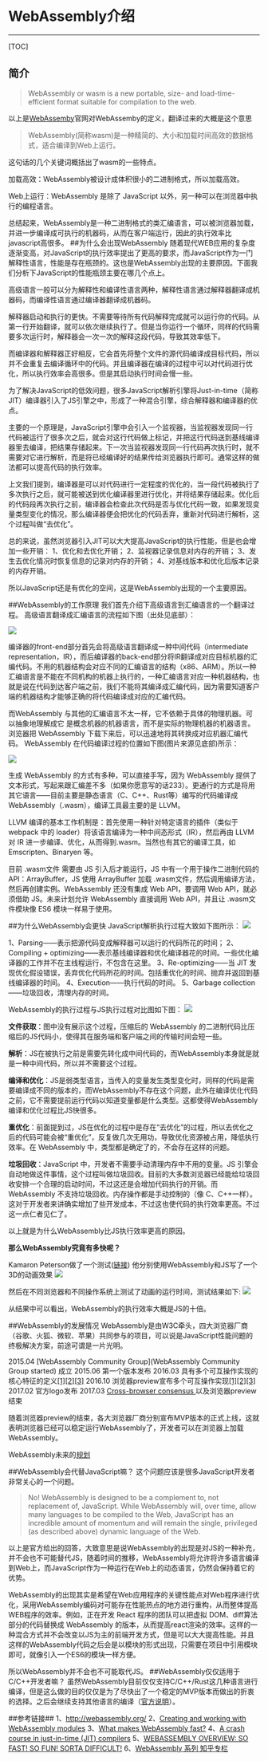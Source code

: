 #  WebAssembly介绍




-------------------

[TOC]

## 简介


>WebAssembly or wasm is a new portable, size- and load-time-efficient format suitable for compilation to the web.

以上是[WebAssemby](http://webassembly.org/)官网对WebAssemby的定义，翻译过来的大概是这个意思

>WebAssembly(简称wasm)是一种精简的、大小和加载时间高效的数据格式，适合编译到Web上运行。

这句话的几个关键词概括出了wasm的一些特点。

加载高效：WebAssembly被设计成体积很小的二进制格式，所以加载高效。 

Web上运行：WebAssembly 是除了 JavaScript 以外，另一种可以在浏览器中执行的编程语言。

总结起来，WebAssembly是一种二进制格式的类汇编语言，可以被浏览器加载，并进一步编译成可执行的机器码，从而在客户端运行，因此的执行效率比javascript高很多。
##为什么会出现WebAssembly
随着现代WEB应用的复杂度逐渐变高，对JavaScript的执行效率提出了更高的要求，而JavaScript作为一门解释性语言，性能是存在瓶颈的。这也是WebAssembly出现的主要原因。下面我们分析下JavaScript的性能瓶颈主要在哪几个点上。

高级语言一般可以分为解释性和编译性语言两种，解释性语言通过解释器翻译成机器码，而编译性语言通过编译器翻译成机器码。

解释器启动和执行的更快。不需要等待所有代码解释完成就可以运行你的代码。从第一行开始翻译，就可以依次继续执行了。但是当你运行一个循环，同样的代码需要多次运行时，解释器会一次一次的解释这段代码，导致其效率低下。

而编译器和解释器正好相反，它会首先将整个文件的源代码编译成目标代码，所以并不会重复去编译循环中的代码。并且编译器在编译的过程中可以对代码进行优化，所以执行效率会高很多。但是其启动执行时间会慢一些。

为了解决JavaScript的低效问题，很多JavaScript解析引擎将Just-in-time（简称JIT）编译器引入了JS引擎之中，形成了一种混合引擎，综合解释器和编译器的优点。

主要的一个原理是，JavaScript引擎中会引入一个监视器，当监视器发现同一行代码被运行了很多次之后，就会对这行代码做上标记，并把这行代码送到基线编译器里去编译，把结果存储起来。下一次当监视器发现同一行代码再次执行时，就不需要对它进行解析，而是将已经编译好的结果传给浏览器执行即可。通常这样的做法都可以提高代码的执行效率。

上文我们提到，编译器是可以对代码进行一定程度的优化的，当一段代码被执行了多次执行之后，就可能被送到优化编译器里进行优化，并将结果存储起来。优化后的代码段再次执行之前，编译器会检查此次代码是否与优化代码一致，如果发现变量类型变化的情况，那么编译器便会把优化的代码丢弃，重新对代码进行解析，这个过程叫做“去优化”。

总的来说，虽然浏览器引入JIT可以大大提高JavaScript的执行性能，但是也会增加一些开销：
1、优化和去优化开销；
2、监视器记录信息对内存的开销；
3、发生去优化情况时恢复信息的记录对内存的开销；
4、对基线版本和优化后版本记录的内存开销。

所以JavaScript还是有优化的空间，这是WebAssembly出现的一个主要原因。

##WebAssembly的工作原理
我们首先介绍下高级语言到汇编语言的一个翻译过程。
高级语言翻译成汇编语言的流程如下图（出处见底部）：

![](https://2r4s9p1yi1fa2jd7j43zph8r-wpengine.netdna-ssl.com/files/2017/02/04-01-langs09.png)

编译器的front-end部分首先会将高级语言翻译成一种中间代码（intermediate representation，IR），而后编译器的back-end部分将IR翻译成对应目标机器的汇编代码。不用的机器结构会对应不同的汇编语言的结构（x86、ARM）。所以一种汇编语言是不能在不同机构的机器上执行的，一种汇编语言对应一种机器结构，也就是说在代码到达客户端之前，我们不能将其编译成汇编代码，因为需要知道客户端的机器结构才能够正确的将代码编译成对应的汇编代码。

而WebAssembly 与其他的汇编语言不太一样，它不依赖于具体的物理机器。可以抽象地理解成它 是概念机器的机器语言，而不是实际的物理机器的机器语言。浏览器把 WebAssembly 下载下来后，可以迅速地将其转换成对应机器汇编代码。 WebAssembly 在代码编译过程的位置如下图(图片来源见底部)所示：

![](https://2r4s9p1yi1fa2jd7j43zph8r-wpengine.netdna-ssl.com/files/2017/02/04-02-langs08.png)

生成 WebAssembly 的方式有多种，可以直接手写，因为 WebAssembly 提供了文本形式，写起来跟汇编差不多（如果你愿意写的话233）。更通行的方式是将用其它语言——目前主要是静态语言（C、C++、Rust等）编写的代码编译成 WebAssembly（.wasm），编译工具最主要的是 LLVM。

LLVM 编译的基本工作机制是：首先使用一种针对特定语言的插件（类似于 webpack 中的 loader）将该语言编译为一种中间态形式（IR），然后再由 LLVM 对 IR 进一步编译、优化，从而得到.wasm。当然也有其它的编译工具，如 Emscripten、Binaryen 等。

目前 .wasm文件 需要由 JS 引入后才能运行，JS 中有一个用于操作二进制代码的 API：ArrayBuffer，JS 使用 ArrayBuffer 加载 .wasm文件，然后调用编译方法，然后再创建实例。WebAssembly 还没有集成 Web API，要调用 Web API，就必须借助 JS。未来计划允许 WebAssembly 直接调用 Web API，并且让 .wasm文件模块像 ES6 模块一样易于使用。

##为什么WebAssembly会更快
JavaScript解析执行过程大致如下图所示：
![](https://2r4s9p1yi1fa2jd7j43zph8r-wpengine.netdna-ssl.com/files/2017/02/05-01-diagram_now01.png)

1、Parsing——表示把源代码变成解释器可以运行的代码所花的时间；
2、Compiling + optimizing——表示基线编译器和优化编译器花的时间。一些优化编译器的工作并不在主线程运行，不包含在这里。
3、Re-optimizing——当 JIT 发现优化假设错误，丢弃优化代码所花的时间。包括重优化的时间、抛弃并返回到基线编译器的时间。
4、Execution——执行代码的时间。
5、Garbage collection——垃圾回收，清理内存的时间。

WebAssembly的执行过程与JS执行过程对比图如下图：
![](https://2r4s9p1yi1fa2jd7j43zph8r-wpengine.netdna-ssl.com/files/2017/02/05-03-diagram_future01.png)

**文件获取**：图中没有展示这个过程，压缩后的 WebAssembly 的二进制代码比压缩后的JS代码小，使得其在服务端和客户端之间的传输时间会短一些。

**解析**：JS在被执行之前是需要先转化成中间代码的，而WebAssembly本身就是就是一种中间代码，所以并不需要这个过程。

**编译和优化**：JS是弱类型语言，当传入的变量发生类型变化时，同样的代码是需要编译成不同的版本的，而WebAssembly不存在这个问题，此外在编译优化代码之前，它不需要提前运行代码以知道变量都是什么类型。这都使得WebAssembly编译和优化过程比JS快很多。

**重优化**：前面提到过，JS在优化的过程中是存在“去优化”的过程，所以去优化之后的代码可能会被“重优化”，反复做几次无用功，导致优化资源被占用，降低执行效率。在 WebAssembly 中，类型都是确定了的，不会存在这样的问题。

**垃圾回收**：JavaScript 中，开发者不需要手动清理内存中不用的变量。JS 引擎会自动地做这件事情，这个过程叫做垃圾回收。目前的大多数浏览器已经能给垃圾回收安排一个合理的启动时间，不过这还是会增加代码执行的开销。而WebAssembly 不支持垃圾回收。内存操作都是手动控制的（像 C、C++一样）。这对于开发者来讲确实增加了些开发成本，不过这也使代码的执行效率更高。不过这一点仁者见仁了。

以上就是为什么WebAssembly比JS执行效率更高的原因。

**那么WebAssembly究竟有多快呢？**

Kamaron Peterson做了一个测试([链接](https://github.com/sessamekesh/wasm-3d-animation-demo))
他分别使用WebAssembly和JS写了一个3D的动画效果
![](https://d2slcw3kip6qmk.cloudfront.net/marketing/blog/2017Q2/WASM1.png)

然后在不同浏览器和不同操作系统上测试了动画的运行时间，测试结果如下:
![](https://d2slcw3kip6qmk.cloudfront.net/marketing/blog/2017Q2/WASMTable.png)

从结果中可以看出，WebAssembly的执行效率大概是JS的十倍。

##WebAssembly的发展情况
WebAssembly是由W3C牵头，四大浏览器厂商（谷歌、火狐、微软、苹果）共同参与的项目，可以说是JavaScript性能问题的终极解决方案，前途可谓是一片光明。

2015.04  [WebAssembly Community Group](WebAssembly Community Group started) 成立
2015.06  第一个版本发布
2016.03  具有多个可互操作实现的核心特征的定义[[1]](https://blogs.windows.com/msedgedev/2016/03/15/previewing-webassembly-experiments)[[2]](https://v8project.blogspot.com/2016/03/experimental-support-for-webassembly.html)[[3]](https://hacks.mozilla.org/2016/03/a-webassembly-milestone/)
2016.10  浏览器preview宣布多个可互操作实现[[1]](https://blogs.windows.com/msedgedev/2016/10/31/webassembly-browser-preview/)[[2]](http://v8project.blogspot.com/2016/10/webassembly-browser-preview.html)[[3]](https://hacks.mozilla.org/2016/10/webassembly-browser-preview)
2017.02  官方logo发布
2017.03 [ Cross-browser consensus ](https://lists.w3.org/Archives/Public/public-webassembly/2017Feb/0002.html)以及浏览器preview结束

随着浏览器preview的结束，各大浏览器厂商分别宣布MVP版本的正式上线，这就表明浏览器已经可以稳定运行WebAssembly了，开发者可以在浏览器上加载WebAssembly。

WebAssembly未来的[规划](http://webassembly.org/roadmap/)

##WebAssembly会代替JavaScript嘛？
这个问题应该是很多JavaScript开发者非常关心的一个问题。
>No! WebAssembly is designed to be a complement to, not replacement of, JavaScript. While WebAssembly will, over time, allow many languages to be compiled to the Web, JavaScript has an incredible amount of momentum and will remain the single, privileged (as described above) dynamic language of the Web.

以上是官方给出的回答，大致意思是说WebAssembly的出现是对JS的一种补充，并不会也不可能替代JS，随着时间的推移，WebAssembly将允许将许多语言编译到Web上，而JavaScript作为一种运行在Web上的动态语言，仍然会保持着它的优势。

WebAssembly的出现其实是希望在Web应用程序的关键性能点对Web程序进行优化，采用WebAssembly编码对可能存在性能热点的地方进行重构，从而整体提高WEB程序的效率。例如，正在开发 React 程序的团队可以把虚拟 DOM、diff算法部分的代码替换成 WebAssembly 的版本，从而提高react渲染的效率。这样的一种混合方式并不会改变以JS为主的前端开发方式，但是可以大大提高性能。并且这样的WebAssembly代码之后会是以模块的形式出现，只需要在项目中引用模块即可，就像引入一个ES6的模块一样方便。

所以WebAssembly并不会也不可能取代JS。
##WebAssembly仅仅适用于C/C++开发者嘛？
虽然WebAssembly目前仅仅支持C/C++/Rust这几种语言进行编译，但是这么做的目的仅仅是为了尽快出了一个稳定的MVP版本而做出的折衷的选择。之后会继续支持其他语言的编译（[官方说明](http://webassembly.org/docs/high-level-goals/)）。


##参考链接##
1、http://webassembly.org/
2、[Creating and working with WebAssembly modules](https://hacks.mozilla.org/2017/02/creating-and-working-with-webassembly-modules/)
3、[What makes WebAssembly fast?](https://hacks.mozilla.org/2017/02/what-makes-webassembly-fast/)
4、[A crash course in just-in-time (JIT) compilers](https://hacks.mozilla.org/2017/02/a-crash-course-in-just-in-time-jit-compilers/)
5、[WEBASSEMBLY OVERVIEW: SO FAST! SO FUN! SORTA DIFFICULT!](https://www.lucidchart.com/techblog/2017/05/16/webassembly-overview-so-fast-so-fun-sorta-difficult/)
6、[WebAssembly 系列 知乎专栏](https://zhuanlan.zhihu.com/p/25800318)





